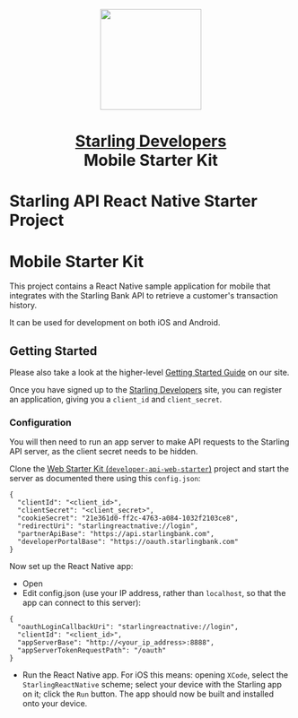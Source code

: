 
<!-- Logo -->
<p align="center">
    <img height="180" width="180" src="https://www.starlingbank.com/static-files/developer-portal/github/starter-mobile.png">
</p>

<!-- Name -->
<h1 align="center">
  <a href="http://developer.starlingbank.com/get-started">Starling Developers</a>
  <br>Mobile Starter Kit
</h1>


# Starling API React Native Starter Project

# Mobile Starter Kit

This project contains a React Native sample application for mobile that integrates with the Starling Bank API to retrieve a customer's transaction history.

It can be used for development on both iOS and Android.

## Getting Started
Please also take a look at the higher-level [Getting Started Guide](http://developer.starlingbank.com/get-started) on our site.

Once you have signed up to the [Starling Developers](http://developer.starlingbank.com/signup/new) site, you can register an application, giving you a `client_id` and `client_secret`.

### Configuration

You will then need to run an app server to make API requests to the Starling API server, as the client secret needs to be hidden.
 
 Clone the [Web Starter Kit (`developer-api-web-starter`)](https://github.com/starlingbank/developer-api-web-app-starter#Mobile-Starter-Kit-Users) project and start the server as documented there using this `config.json`:

```
{
  "clientId": "<client_id>",
  "clientSecret": "<client_secret>",
  "cookieSecret": "21e361d0-ff2c-4763-a084-1032f2103ce8",
  "redirectUri": "starlingreactnative://login",
  "partnerApiBase": "https://api.starlingbank.com",
  "developerPortalBase": "https://oauth.starlingbank.com"
}
```

Now set up the React Native app:
* Open
* Edit config.json (use your IP address, rather than `localhost`, so that the app can connect to this server):
```
{
  "oauthLoginCallbackUri": "starlingreactnative://login",
  "clientId": "<client_id>",
  "appServerBase": "http://<your_ip_address>:8888",
  "appServerTokenRequestPath": "/oauth"
}
```
* Run the React Native app.
For iOS this means: opening `XCode`, select the `StarlingReactNative` scheme; select your device with the Starling app on it; click the `Run` button. The app should now be built and installed onto your device.
